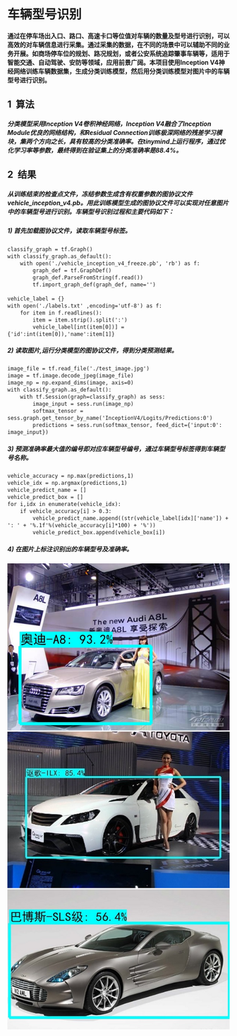 # 车辆型号识别
#### 通过在停车场出入口、路口、高速卡口等位值对车辆的数量及型号进行识别，可以高效的对车辆信息进行采集。通过采集的数据，在不同的场景中可以辅助不同的业务开展。如商场停车位的规划、路况规划，或者公安系统追踪肇事车辆等，适用于智能交通、自动驾驶、安防等领域，应用前景广阔。本项目使用Inception V4神经网络训练车辆数据集，生成分类训练模型，然后用分类训练模型对图片中的车辆型号进行识别。

## 1 &nbsp;算法
##### 分类模型采用Inception V4卷积神经网络，Inception V4融合了Inception Module优良的网络结构，和Residual Connection训练极深网络的残差学习模块，集两个方向之长，具有较高的分类准确率。在tinymind上运行程序，通过优化学习率等参数，最终得到在验证集上的分类准确率是88.4%。

## 2 &nbsp;结果 
##### 从训练结束的检查点文件，冻结参数生成含有权重参数的图协议文件vehicle_inception_v4.pb。用此训练模型生成的图协议文件可以实现对任意图片中的车辆型号进行识别。车辆型号识别过程和主要代码如下：
##### 1) 首先加载图协议文件，读取车辆型号标签。
    classify_graph = tf.Graph()
    with classify_graph.as_default():        
        with open('./vehicle_inception_v4_freeze.pb', 'rb') as f:
            graph_def = tf.GraphDef()
            graph_def.ParseFromString(f.read())
            tf.import_graph_def(graph_def, name='')

    vehicle_label = {} 
    with open('./labels.txt' ,encoding='utf-8') as f:
        for item in f.readlines():
            item = item.strip().split(':')
            vehicle_label[int(item[0])] = {'id':int(item[0]),'name':item[1]}

##### 2) 读取图片,运行分类模型的图协议文件，得到分类预测结果。
    image_file = tf.read_file('./test_image.jpg')
    image = tf.image.decode_jpeg(image_file)
    image_np = np.expand_dims(image, axis=0)
    with classify_graph.as_default():
        with tf.Session(graph=classify_graph) as sess:
            image_input = sess.run(image_np)
            softmax_tensor = sess.graph.get_tensor_by_name('InceptionV4/Logits/Predictions:0')
            predictions = sess.run(softmax_tensor, feed_dict={'input:0': image_input})

##### 3) 预测准确率最大值的编号即对应车辆型号编号，通过车辆型号标签得到车辆型号名称。
    vehicle_accuracy = np.max(predictions,1)
    vehicle_idx = np.argmax(predictions,1)   
    vehicle_predict_name = []
    vehicle_predict_box = []
    for i,idx in enumerate(vehicle_idx):
        if vehicle_accuracy[i] > 0.3:
            vehicle_predict_name.append((str(vehicle_label[idx]['name']) + ': ' + '%.1f'%(vehicle_accuracy[i]*100) + '%'))
            vehicle_predict_box.append(vehicle_box[i])

##### 4) 在图片上标注识别出的车辆型号及准确率。    
![图片1](./classification_results/image_1.jpg)     
![图片2](./classification_results/image_2.jpg)        
![图片3](./classification_results/image_3.jpg)    
